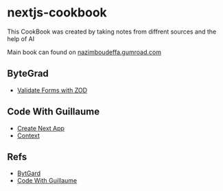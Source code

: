 # nextjs-cookbook

This CookBook was created by taking notes from diffrent sources and the help of AI

Main book can found on [nazimboudeffa.gumroad.com](https://nazimboudeffa.gumroad.com)

## ByteGrad

* [Validate Forms with ZOD](validate-forms.md)

## Code With Guillaume

* [Create Next App](create.md)
* [Context](context.md)

## Refs

* [BytGard](https://www.youtube.com/@ByteGrad)
* [Code With Guillaume](https://www.youtube.com/@codewithguillaume)

